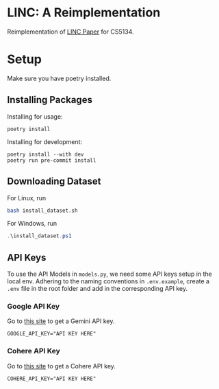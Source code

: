 # LINC: A Reimplementation

Reimplementation of [LINC Paper](https://aclanthology.org/2023.emnlp-main.313.pdf) for CS5134.

# Setup

Make sure you have poetry installed.

## Installing Packages

Installing for usage:

```terminal
poetry install
```

Installing for development:

```terminal
poetry install --with dev
poetry run pre-commit install
```

## Downloading Dataset

For Linux, run

```bash
bash install_dataset.sh
```

For Windows, run

```powershell
.\install_dataset.ps1
```

## API Keys

To use the API Models in `models.py`, we need some API keys setup in the local env. Adhering to the naming conventions in `.env.example`, create a `.env` file in the root folder and add in the corresponding API key.

### Google API Key

Go to [this site](https://aistudio.google.com/app/apikey) to get a Gemini API key.

```
GOOGLE_API_KEY="API KEY HERE"
```

### Cohere API Key

Go to [this site](https://dashboard.cohere.com/api-keys) to get a Cohere API key.

```
COHERE_API_KEY="API KEY HERE"
```